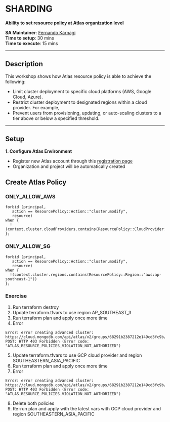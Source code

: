 # SHARDING

__Ability to set resource policy at Atlas organization level__

__SA Maintainer__: [Fernando Karnagi](mailto:fernando.karnagi@mongodb.com) <br/>
__Time to setup__: 30 mins <br/>
__Time to execute__: 15 mins <br/>


---

## Description
 
This workshop shows how Atlas resource policy is able to achieve the following:
- Limit cluster deployment to specific cloud platforms (AWS, Google Cloud, Azure).
- Restrict cluster deployment to designated regions within a cloud provider. For example,
- Prevent users from provisioning, updating, or auto-scaling clusters to a tier above or below a specified threshold.

---

## Setup

__1. Configure Atlas Environment__
* Register new Atlas account through this [registration page](https://www.mongodb.com/cloud/atlas/register)
* Organization and project will be automatically created

## Create Atlas Policy

### ONLY_ALLOW_AWS
```
forbid (principal, 
   action == ResourcePolicy::Action::"cluster.modify", 
   resource) 
when { 
  !(context.cluster.cloudProviders.contains(ResourcePolicy::CloudProvider::"aws"))
};
```

### ONLY_ALLOW_SG
```
forbid (principal, 
   action == ResourcePolicy::Action::"cluster.modify", 
   resource) 
when { 
  !(context.cluster.regions.contains(ResourcePolicy::Region::"aws:ap-southeast-1"))
};
```
 
### Exercise

1. Run terraform destroy
2. Update terraform.tfvars to use region AP_SOUTHEAST_3
3. Run terraform plan and apply once more time
4. Error

```
Error: error creating advanced cluster: https://cloud.mongodb.com/api/atlas/v2/groups/68291b2387212e149cd3fc9b/clusters POST: HTTP 403 Forbidden (Error code: "ATLAS_RESOURCE_POLICIES_VIOLATION_NOT_AUTHORIZED")
```

5. Update terraform.tfvars to use GCP cloud provider and region SOUTHEASTERN_ASIA_PACIFIC
6. Run terraform plan and apply once more time
7. Error

```
Error: error creating advanced cluster: https://cloud.mongodb.com/api/atlas/v2/groups/68291b2387212e149cd3fc9b/clusters POST: HTTP 403 Forbidden (Error code: "ATLAS_RESOURCE_POLICIES_VIOLATION_NOT_AUTHORIZED")
```

8. Delete both policies
9. Re-run plan and apply with the latest vars with GCP cloud provider and region SOUTHEASTERN_ASIA_PACIFIC